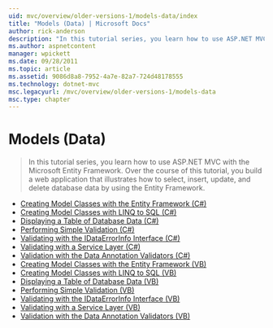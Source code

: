 ```yaml
---
uid: mvc/overview/older-versions-1/models-data/index
title: "Models (Data) | Microsoft Docs"
author: rick-anderson
description: "In this tutorial series, you learn how to use ASP.NET MVC with the Microsoft Entity Framework. Over the course of this tutorial, you build a web application..."
ms.author: aspnetcontent
manager: wpickett
ms.date: 09/28/2011
ms.topic: article
ms.assetid: 9086d8a8-7952-4a7e-82a7-724d48178555
ms.technology: dotnet-mvc
msc.legacyurl: /mvc/overview/older-versions-1/models-data
msc.type: chapter
---
```

Models (Data)
====================
> In this tutorial series, you learn how to use ASP.NET MVC with the Microsoft Entity Framework. Over the course of this tutorial, you build a web application that illustrates how to select, insert, update, and delete database data by using the Entity Framework.


- [Creating Model Classes with the Entity Framework (C#)](creating-model-classes-with-the-entity-framework-cs.md)
- [Creating Model Classes with LINQ to SQL (C#)](creating-model-classes-with-linq-to-sql-cs.md)
- [Displaying a Table of Database Data (C#)](displaying-a-table-of-database-data-cs.md)
- [Performing Simple Validation (C#)](performing-simple-validation-cs.md)
- [Validating with the IDataErrorInfo Interface (C#)](validating-with-the-idataerrorinfo-interface-cs.md)
- [Validating with a Service Layer (C#)](validating-with-a-service-layer-cs.md)
- [Validation with the Data Annotation Validators (C#)](validation-with-the-data-annotation-validators-cs.md)
- [Creating Model Classes with the Entity Framework (VB)](creating-model-classes-with-the-entity-framework-vb.md)
- [Creating Model Classes with LINQ to SQL (VB)](creating-model-classes-with-linq-to-sql-vb.md)
- [Displaying a Table of Database Data (VB)](displaying-a-table-of-database-data-vb.md)
- [Performing Simple Validation (VB)](performing-simple-validation-vb.md)
- [Validating with the IDataErrorInfo Interface (VB)](validating-with-the-idataerrorinfo-interface-vb.md)
- [Validating with a Service Layer (VB)](validating-with-a-service-layer-vb.md)
- [Validation with the Data Annotation Validators (VB)](validation-with-the-data-annotation-validators-vb.md)
